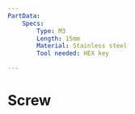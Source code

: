 ```yaml
---
PartData:
    Specs:
        Type: M3
        Length: 15mm
        Material: Stainless steel
        Tool needed: HEX key

---
```

# Screw

